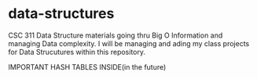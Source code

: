 # data-structures
CSC 311 Data Structure materials going thru Big O Information and managing Data complexity.
I will be managing and ading my class projects for Data Strucutures within this repository.

IMPORTANT HASH TABLES INSIDE(in the future)
